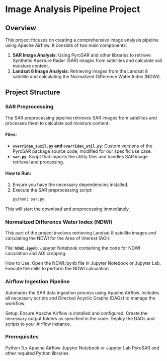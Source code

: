 # Image Analysis Pipeline Project

## Overview

This project focuses on creating a comprehensive image analysis pipeline using Apache Airflow. It consists of two main components:
1. **SAR Image Analysis**: Using PyroSAR and other libraries to retrieve Synthetic Aperture Radar (SAR) images from satellites and calculate soil moisture content.
2. **Landsat 8 Image Analysis**: Retrieving images from the Landsat 8 satellite and calculating the Normalized Difference Water Index (NDWI).

## Project Structure

### SAR Preprocessing

The SAR preprocessing pipeline retrieves SAR images from satellites and processes them to calculate soil moisture content.

#### Files:
- **`overriden_auxil.py` and `overriden_util.py`**: Custom versions of the PyroSAR package source code, modified for our specific use case.
- **`sar.py`**: Script that imports the utility files and handles SAR image retrieval and processing.

#### How to Run:
1. Ensure you have the necessary dependencies installed.
2. Execute the SAR preprocessing script:
   ```bash
   python3 sar.py

This will start the download and preprocessing immediately.

### Normalized Difference Water Index (NDWI)
This part of the project involves retrieving Landsat 8 satellite images and calculating the NDWI for the Area of Interest (AOI).

File:
**`NDWI.ipynb`**: Jupyter Notebook containing the code for NDWI calculation and AOI cropping.

How to Use:
Open the NDWI.ipynb file in Jupyter Notebook or Jupyter Lab.
Execute the cells to perform the NDWI calculation.

### Airflow Ingestion Pipeline
Automates the SAR data ingestion process using Apache Airflow. Includes all necessary scripts and Directed Acyclic Graphs (DAGs) to manage the workflow.

Setup:
Ensure Apache Airflow is installed and configured.
Create the necessary output folders as specified in the code.
Deploy the DAGs and scripts to your Airflow instance.

 ### Prerequisites
Python 3.x
Apache Airflow
Jupyter Notebook or Jupyter Lab
PyroSAR and other required Python libraries

   
